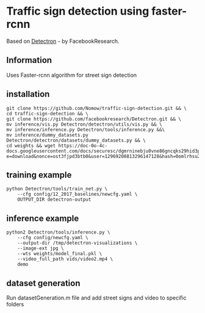 # Traffic sign detection using faster-rcnn
Based on [Detectron](https://github.com/facebookresearch/Detectron.git) - by FacebookResearch.

## Information
Uses Faster-rcnn algorithm for street sign detection

## installation
```
git clone https://github.com/Nomow/traffic-sign-detection.git && \
cd traffic-sign-detection && \
git clone https://github.com/facebookresearch/Detectron.git && \
mv inference/vis.py Detectron/detectron/utils/vis.py && \
mv inference/inference.py Detectron/tools/inference.py &&\
mv inference/dummy_datasets.py Detectron/detectron/datasets/dummy_datasets.py && \
cd weights && wget https://doc-0o-4c-docs.googleusercontent.com/docs/securesc/dgmrninebju0vne86gncqks29hid3p3p/f2kjlv6ubunup18djbe27sik54f2g4ne/1557302400000/12969208813296147128/12969208813296147128/1V4gwYBE6hYeGvFPUirog56ZBHyBc8FOK?e=download&nonce=ost3fjpd3btb0&user=12969208813296147128&hash=0omlrhsu2te8qfr413oue14938c1ljcn
```
## training example
```
python Detectron/tools/train_net.py \
    --cfg config/12_2017_baselines/newcfg.yaml \
    OUTPUT_DIR detectron-output
```

## inference example
```
python2 Detectron/tools/inference.py \
    --cfg config/newcfg.yaml \
    --output-dir /tmp/detectron-visualizations \
    --image-ext jpg \
    --wts weights/model_final.pkl \
    --video_full_path vids/video2.mp4 \
    demo
```

## dataset generation
Run datasetGeneration.m file and add street signs and video to specific folders



